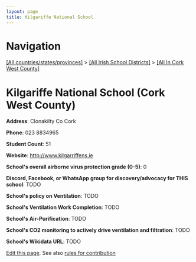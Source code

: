 ```yaml
---
layout: page
title: Kilgariffe National School
---
```

# Navigation

[[All countries/states/provinces]](../../..) > [[All Irish School Districts]](../..) > [[All In Cork West County]](..)

# Kilgariffe National School (Cork West County)

**Address**: Clonakilty Co Cork

**Phone**: 023 8834965

**Student Count**: 51

**Website**: <http://www.kilgarriffens.ie>

**School's overall airborne virus protection grade (0-5)**: 0

**Discord, Facebook, or WhatsApp group for discovery/advocacy for THIS school**: TODO

**School's policy on Ventilation**: TODO

**School's Ventilation Work Completion**: TODO

**School's Air-Purification**: TODO

**School's CO2 monitoring to actively drive ventilation and filtration**: TODO

**School's Wikidata URL**: TODO


[Edit this page](https://github.com/ventilate-schools/Ireland/edit/main/./Cork_West_County/Kilgariffe_National_School.md). See also [rules for contribution](../../../contribution-rules/)